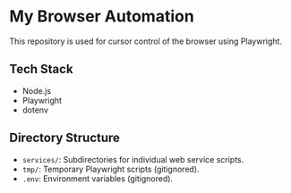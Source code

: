 # My Browser Automation

This repository is used for cursor control of the browser using Playwright.

## Tech Stack

- Node.js
- Playwright
- dotenv

## Directory Structure

- `services/`: Subdirectories for individual web service scripts.
- `tmp/`: Temporary Playwright scripts (gitignored).
- `.env`: Environment variables (gitignored).
